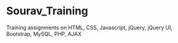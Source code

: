 # Sourav_Training
Training assignments on HTML, CSS, Javascript, jQuery, jQuery UI, Bootstrap, MySQL, PHP, AJAX
